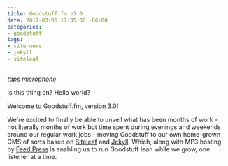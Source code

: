 ```yaml
---
title: Goodstuff.fm v3.0
date: 2017-03-05 17:35:00 -06:00
categories:
- goodstuff
tags:
- site news
- jekyll
- siteleaf
---
```


*taps microphone*

Is this thing on? Hello world?

Welcome to Goodstuff.fm, version 3.0!

We're excited to finally be able to unveil what has been months of work - not literally months of work but time spent during evenings and weekends around our regular work jobs - moving Goodstuff to our own home-grown CMS of sorts based on [Siteleaf](https://www.siteleaf.com) and [Jekyll](http://jekyllrb.com). Which, along with MP3 hosting by [Feed.Press](https://feed.press) is enabling us to run Goodstuff lean while we grow, one listener at a time.

 